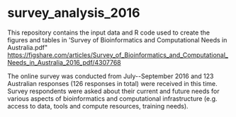 # survey_analysis_2016

This repository contains the input data and R code used to create the figures and tables in 'Survey of Bioinformatics and Computational Needs in Australia.pdf"
https://figshare.com/articles/Survey_of_Bioinformatics_and_Computational_Needs_in_Australia_2016_pdf/4307768

The online survey was conducted from July--September 2016 and 123 Australian responses (126 responses in total) were received in this time. Survey respondents were asked about their current and future needs for various aspects of bioinformatics and computational infrastructure (e.g. access to data, tools and compute resources, training needs). 
